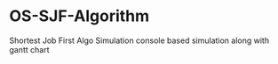 # OS-SJF-Algorithm
Shortest Job First Algo Simulation
console based simulation along with gantt chart
